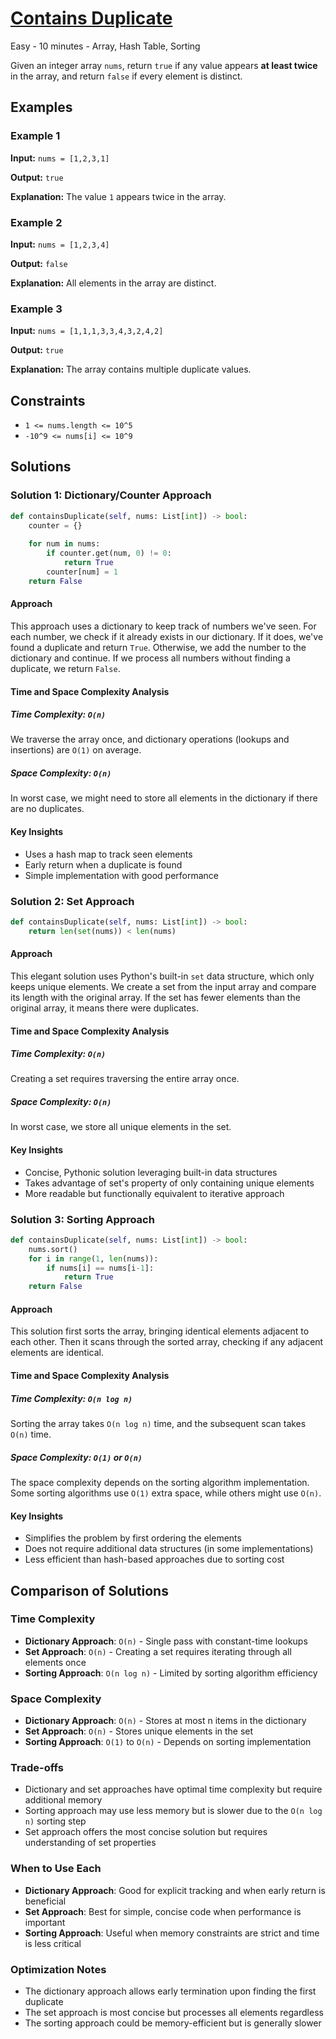 # [Contains Duplicate](https://leetcode.com/problems/contains-duplicate/)

Easy - 10 minutes - Array, Hash Table, Sorting

Given an integer array `nums`, return `true` if any value appears **at least twice** in the array, and return `false` if every element is distinct.

## Examples

### Example 1

**Input:** `nums = [1,2,3,1]`

**Output:** `true`

**Explanation:** The value `1` appears twice in the array.

### Example 2

**Input:** `nums = [1,2,3,4]`

**Output:** `false`

**Explanation:** All elements in the array are distinct.

### Example 3

**Input:** `nums = [1,1,1,3,3,4,3,2,4,2]`

**Output:** `true`

**Explanation:** The array contains multiple duplicate values.

## Constraints

- `1 <= nums.length <= 10^5`
- `-10^9 <= nums[i] <= 10^9`

## Solutions

### Solution 1: Dictionary/Counter Approach

```python
def containsDuplicate(self, nums: List[int]) -> bool:
    counter = {}
    
    for num in nums:
        if counter.get(num, 0) != 0:
            return True
        counter[num] = 1
    return False
```

#### Approach

This approach uses a dictionary to keep track of numbers we've seen. For each number, we check if it already exists in our dictionary. If it does, we've found a duplicate and return `True`. Otherwise, we add the number to the dictionary and continue. If we process all numbers without finding a duplicate, we return `False`.

#### Time and Space Complexity Analysis

##### Time Complexity: `O(n)`

We traverse the array once, and dictionary operations (lookups and insertions) are `O(1)` on average.

##### Space Complexity: `O(n)`

In worst case, we might need to store all elements in the dictionary if there are no duplicates.

#### Key Insights

- Uses a hash map to track seen elements
- Early return when a duplicate is found
- Simple implementation with good performance

### Solution 2: Set Approach

```python
def containsDuplicate(self, nums: List[int]) -> bool:
    return len(set(nums)) < len(nums)
```

#### Approach

This elegant solution uses Python's built-in `set` data structure, which only keeps unique elements. We create a set from the input array and compare its length with the original array. If the set has fewer elements than the original array, it means there were duplicates.

#### Time and Space Complexity Analysis

##### Time Complexity: `O(n)`

Creating a set requires traversing the entire array once.

##### Space Complexity: `O(n)`

In worst case, we store all unique elements in the set.

#### Key Insights

- Concise, Pythonic solution leveraging built-in data structures
- Takes advantage of set's property of only containing unique elements
- More readable but functionally equivalent to iterative approach

### Solution 3: Sorting Approach

```python
def containsDuplicate(self, nums: List[int]) -> bool:
    nums.sort()
    for i in range(1, len(nums)):
        if nums[i] == nums[i-1]:
            return True
    return False
```

#### Approach

This solution first sorts the array, bringing identical elements adjacent to each other. Then it scans through the sorted array, checking if any adjacent elements are identical.

#### Time and Space Complexity Analysis

##### Time Complexity: `O(n log n)`

Sorting the array takes `O(n log n)` time, and the subsequent scan takes `O(n)` time.

##### Space Complexity: `O(1)` or `O(n)`

The space complexity depends on the sorting algorithm implementation. Some sorting algorithms use `O(1)` extra space, while others might use `O(n)`.

#### Key Insights

- Simplifies the problem by first ordering the elements
- Does not require additional data structures (in some implementations)
- Less efficient than hash-based approaches due to sorting cost

## Comparison of Solutions

### Time Complexity

- **Dictionary Approach**: `O(n)` - Single pass with constant-time lookups
- **Set Approach**: `O(n)` - Creating a set requires iterating through all elements once
- **Sorting Approach**: `O(n log n)` - Limited by sorting algorithm efficiency

### Space Complexity

- **Dictionary Approach**: `O(n)` - Stores at most n items in the dictionary
- **Set Approach**: `O(n)` - Stores unique elements in the set
- **Sorting Approach**: `O(1)` to `O(n)` - Depends on sorting implementation

### Trade-offs

- Dictionary and set approaches have optimal time complexity but require additional memory
- Sorting approach may use less memory but is slower due to the `O(n log n)` sorting step
- Set approach offers the most concise solution but requires understanding of set properties

### When to Use Each

- **Dictionary Approach**: Good for explicit tracking and when early return is beneficial
- **Set Approach**: Best for simple, concise code when performance is important
- **Sorting Approach**: Useful when memory constraints are strict and time is less critical

### Optimization Notes

- The dictionary approach allows early termination upon finding the first duplicate
- The set approach is most concise but processes all elements regardless
- The sorting approach could be memory-efficient but is generally slower

```
